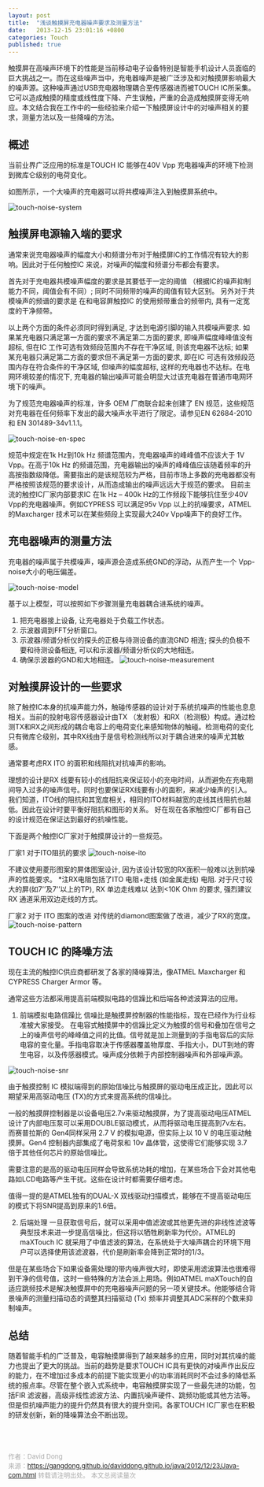```yaml
---
layout: post
title:  "浅谈触摸屏充电器噪声要求及测量方法"
date:   2013-12-15 23:01:16 +0800
categories: Touch
published: true
---
```

触摸屏在高噪声环境下的性能是当前移动电子设备特别是智能手机设计人员面临的巨大挑战之一。而在这些噪声当中，充电器噪声是被广泛涉及和对触摸屏影响最大的噪声源。这种噪声通过USB充电器物理耦合至传感器进而被TOUCH IC所采集。它可以造成触摸的精度或线性度下降、产生误触，严重的会造成触摸屏变得无响应。本文结合我在工作中的一些经验来介绍一下触摸屏设计中的对噪声相关的要求，测量方法以及一些降噪的方法。

## 概述
当前业界广泛应用的标准是TOUCH IC 能够在40V Vpp 充电器噪声的环境下检测到微库仑级别的电荷变化。

如图所示，一个大噪声的充电器可以将共模噪声注入到触摸屏系统中。

![touch-noise-system](/assets/image/touch-noise-system.png)

## 触摸屏电源输入端的要求

通常来说充电器噪声的幅度大小和频谱分布对于触摸屏IC的工作情况有较大的影响。因此对于任何触控IC 来说，对噪声的幅度和频谱分布都会有要求。

首先对于充电器共模噪声幅度的要求是其要低于一定的阈值 （根据IC的噪声抑制能力不同，阈值会有不同）; 同时不同频带的噪声的阈值有较大区别。
另外对于共模噪声的频谱的要求是 在和电容屏触控IC 的使用频带重合的频带内, 具有一定宽度的干净频带。

以上两个方面的条件必须同时得到满足, 才达到电源引脚的输入共模噪声要求. 如果某充电器只满足第一方面的要求不满足第二方面的要求, 即噪声幅度峰峰值没有超标, 但在IC 工作可选有效频段范围内不存在干净区域, 则该充电器不达标; 如果某充电器只满足第二方面的要求但不满足第一方面的要求, 即在IC 可选有效频段范围内存在符合条件的干净区域, 但噪声的幅度超标, 这样的充电器也不达标。在电网环境较差的情况下, 充电器的输出噪声可能会明显大过该充电器在普通市电网环境下的噪声。

为了规范充电器噪声的标准，许多 OEM 厂商联合起来创建了 EN 规范，这些规范对充电器在任何频率下发出的最大噪声水平进行了限定。请参见EN 62684-2010 和 EN 301489-34v1.1.1。

![touch-noise-en-spec](/assets/image/touch-noise-en-spce.png)

规范中规定在1k Hz到10k Hz 频谱范围内，充电器噪声的峰峰值不应该大于 1V Vpp。在高于10k Hz 的频谱范围，充电器输出的噪声的峰峰值应该随着频率的升高按指数级降低。需要指出的是该规范较为严格，目前市场上多数的充电器都没有严格按照该规范的要求设计，从而造成输出的噪声远远大于规范的要求。
目前主流的触控IC厂家内部要求IC 在1k  Hz – 400k Hz的工作频段下能够抗住至少40V Vpp的充电器噪声。例如CYPRESS 可以满足95v Vpp 以上的抗噪要求，ATMEL的Maxcharger 技术可以在某些频段上实现最大240v Vpp噪声下的良好工作。

## 充电器噪声的测量方法

充电器的噪声属于共模噪声，噪声源会造成系统GND的浮动，从而产生一个 Vpp-noise大小的电压偏差。

![touch-noise-model](/assets/image/touch-noise-model.png)

基于以上模型，可以按照如下步骤测量充电器耦合进系统的噪声。

1. 把充电器接上设备, 让充电器处于负载工作状态。
2. 示波器调到FFT分析窗口。
3. 示波器/频谱分析仪的探头的正极与待测设备的直流GND 相连; 探头的负极不要和待测设备相连, 可以和示波器/频谱分析仪的大地相连。
4. 确保示波器的GND和大地相连。
![touch-noise-measurement](/assets/image/touch-noise-measurement.png)

## 对触摸屏设计的一些要求

除了触控IC本身的抗噪声能力外，触碰传感器的设计对于系统抗噪声的性能也息息相关。当前的投射电容传感器设计由TX （发射极）和RX（检测极）构成。通过检测TX和RX之间形成的耦合电容上的电荷变化来感知物体的触碰。检测电荷的变化只有微库仑级别，其中RX线由于是信号检测线所以对于耦合进来的噪声尤其敏感。

通常要考虑RX ITO 的面积和线阻抗对抗噪声的影响。

理想的设计是RX 线要有较小的线阻抗来保证较小的充电时间，从而避免在充电期间导入过多的噪声信号。同时也要保证RX线要有小的面积，来减少噪声的引入。我们知道，ITO线的阻抗和其宽度相关，相同的ITO材料越宽的走线其线阻抗也越低。因此在设计时要平衡好阻抗和图形的关系。
好在现在各家触控IC厂都有自己的设计规范在保证达到最好的抗噪性能。

下面是两个触控IC厂家对于触摸屏设计的一些规范。

厂家1 对于ITO阻抗的要求
![touch-noise-ito](/assets/image/touch-noise-ito-res.png)

不建议使用菱形图案的屏体图案设计, 因为该设计较宽的RX面积一般难以达到抗噪声的性能要求。
*注RX电阻包括了ITO 电阻+走线 (如金属走线) 电阻. 对于尺寸较大的屏(如7’’及7’’以上的TP), RX 单边走线难以
达到<10K Ohm 的要求, 强烈建议RX 通道采用双边走线的方式。

厂家2 对于 ITO 图案的改进 
对传统的diamond图案做了改进，减少了RX的宽度。
![touch-noise-pattern](/assets/image/touch-noise-ito-pattern.png)

## TOUCH IC 的降噪方法

现在主流的触控IC供应商都研发了各家的降噪算法，像ATMEL Maxcharger 和CYPRESS Charger Armor 等。

通常这些方法都采用提高前端模拟电路的信躁比和后端各种滤波算法的应用。

1. 前端模拟电路信躁比
信噪比是触摸屏控制器的性能指标，现在已经作为行业标准被大家接受。
在电容式触摸屏中的信躁比定义为触摸的信号和叠加在信号之上的噪声信号的峰峰值之间的比值。信号就是加上测量到的手指电容后的实际电容的变化量。手指电容取决于传感器覆盖物厚度、手指大小，DUT到地的寄生电容，以及传感器模式。噪声成分依赖于内部控制器噪声和外部噪声源。

![touch-noise-snr](/assets/image/touch-noise-snr.png)

由于触摸控制 IC 模拟端得到的原始信噪比与触摸屏的驱动电压成正比，因此可以期望采用高驱动电压 (TX)的方式来提高系统的信噪比。

一般的触摸屏控制器是以设备电压2.7v来驱动触摸屏，为了提高驱动电压ATMEL设计了内部电压泵可以采用DOUBLE驱动模式，从而将驱动电压提高到7v左右。而赛普拉斯的 Gen4同样采用 2.7 V 的模拟电源，但实际上以 10 V 的电压驱动触摸屏。Gen4 控制器内部集成了电荷泵和 10v 晶体管，这使得它们能够实现 3.7 倍于其他任何芯片的原始信噪比。

需要注意的是高的驱动电压同样会导致系统功耗的增加，在某些场合下会对其他电路如LCD电路等产生干扰。这些在设计时都需要仔细考虑。

值得一提的是ATMEL独有的DUAL-X 双线驱动扫描模式，能够在不提高驱动电压的模式下将SNR提高到原来的1.6倍。

2. 后端处理
一旦获取信号后，就可以采用中值滤波或其他更先进的非线性滤波等典型技术来进一步提高信噪比，但这将以牺牲刷新率为代价。ATMEL的maXTouch IC 就采用了中值滤波的算法，在系统处于大噪声耦合的环境下用户可以选择使用该滤波器，代价是刷新率会降到正常时的1/3。

但是在某些场合下如果设备需处理的带内噪声很大时，即使采用滤波算法也很难得到干净的信号值，这时一些特殊的方法会派上用场。例如ATMEL maXTouch的自适应跳频技术是解决触摸屏中的充电器噪声问题的另一项关键技术。他能够结合背景噪声的测量扫描动态的调整其扫描驱动 (Tx) 频率并调整其ADC采样的个数来抑制噪声。

## 总结
随着智能手机的广泛普及，电容触摸屏得到了越来越多的应用，同时对其抗噪的能力也提出了更大的挑战。当前的趋势是要求TOUCH IC具有更快的对噪声作出反应的能力，在不增加过多成本的前提下能实现更小的功率消耗同时不会过多的降低系统的报点率。尽管在整个嵌入式系统中，电容触摸屏实现了一些最先进的功能，包括FIR 滤波器，高级非线性滤波方法、内置抗噪声硬件、跳频功能或其他方法等。但是但抗噪声能力的提升仍然具有很大的提升空间。各家TOUCH IC厂家也在积极的研发创新，新的降噪算法会不断出现。
<br>
<!-- Gitalk 评论 start  -->
<!-- Link Gitalk 的支持文件  -->
<link rel="stylesheet" href="https://unpkg.com/gitalk/dist/gitalk.css">
<script src="https://unpkg.com/gitalk/dist/gitalk.min.js"></script>
<div id="gitalk-container"></div>
<script type="text/javascript">
   var gitalk = new Gitalk({
   // gitalk的主要参数
   clientID: '5e24fc307693a6df3bc5',
   clientSecret: '28c9c17e1174c705c42e9bdc92f87cadcc4ec8b8',
   repo: 'daviddong.github.io',
   owner: 'gangdong',
   admin: ['gangdong'],
   id: 'java/2012/12/23/Java-com.html',
   title: 'comments'
    });
   gitalk.render('gitalk-container');
</script>
<!-- Gitalk end -->

<br><br><br>
<font size="2" color="#aaa">作者：David Dong<br></font>
<font size="2" color="#aaa">来源：https://gangdong.github.io/daviddong.github.io/java/2012/12/23/Java-com.html</font>
<font size="2" color="#aaa">转载请注明出处。</font>
<span id="busuanzi_container_page_pv" ></span><font size="2" color="#aaa">
本文总阅读量</font><font size="2" color="#aaa"><span id="busuanzi_value_page_pv"></font></span><font size="2" color="#aaa">次</font>